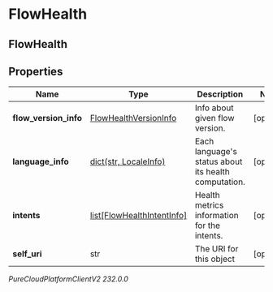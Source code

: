 # FlowHealth

## FlowHealth

## Properties

|Name | Type | Description | Notes|
|------------ | ------------- | ------------- | -------------|
| **flow_version_info** | [FlowHealthVersionInfo](FlowHealthVersionInfo) | Info about given flow version. | [optional] |
| **language_info** | [dict(str, LocaleInfo)](LocaleInfo) | Each language&#39;s status about its health computation. | [optional] |
| **intents** | [list[FlowHealthIntentInfo]](FlowHealthIntentInfo) | Health metrics information for the intents. | [optional] |
| **self_uri** | str | The URI for this object | [optional] |



_PureCloudPlatformClientV2 232.0.0_
